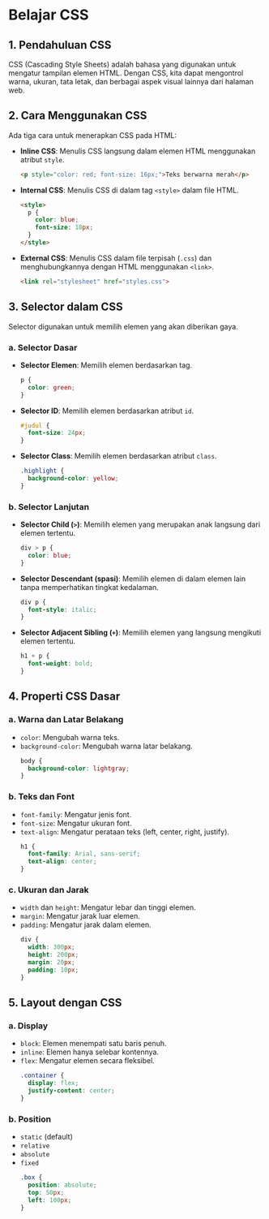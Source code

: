 # Belajar CSS

## 1. Pendahuluan CSS
CSS (Cascading Style Sheets) adalah bahasa yang digunakan untuk mengatur tampilan elemen HTML. Dengan CSS, kita dapat mengontrol warna, ukuran, tata letak, dan berbagai aspek visual lainnya dari halaman web.

## 2. Cara Menggunakan CSS
Ada tiga cara untuk menerapkan CSS pada HTML:
- **Inline CSS**: Menulis CSS langsung dalam elemen HTML menggunakan atribut `style`.
  ```html
  <p style="color: red; font-size: 16px;">Teks berwarna merah</p>
  ```
- **Internal CSS**: Menulis CSS di dalam tag `<style>` dalam file HTML.
  ```html
  <style>
    p {
      color: blue;
      font-size: 18px;
    }
  </style>
  ```
- **External CSS**: Menulis CSS dalam file terpisah (`.css`) dan menghubungkannya dengan HTML menggunakan `<link>`.
  ```html
  <link rel="stylesheet" href="styles.css">
  ```

## 3. Selector dalam CSS
Selector digunakan untuk memilih elemen yang akan diberikan gaya.

### a. Selector Dasar
- **Selector Elemen**: Memilih elemen berdasarkan tag.
  ```css
  p {
    color: green;
  }
  ```
- **Selector ID**: Memilih elemen berdasarkan atribut `id`.
  ```css
  #judul {
    font-size: 24px;
  }
  ```
- **Selector Class**: Memilih elemen berdasarkan atribut `class`.
  ```css
  .highlight {
    background-color: yellow;
  }
  ```

### b. Selector Lanjutan
- **Selector Child (`>`)**: Memilih elemen yang merupakan anak langsung dari elemen tertentu.
  ```css
  div > p {
    color: blue;
  }
  ```
- **Selector Descendant (spasi)**: Memilih elemen di dalam elemen lain tanpa memperhatikan tingkat kedalaman.
  ```css
  div p {
    font-style: italic;
  }
  ```
- **Selector Adjacent Sibling (`+`)**: Memilih elemen yang langsung mengikuti elemen tertentu.
  ```css
  h1 + p {
    font-weight: bold;
  }
  ```

## 4. Properti CSS Dasar

### a. Warna dan Latar Belakang
- `color`: Mengubah warna teks.
- `background-color`: Mengubah warna latar belakang.
  ```css
  body {
    background-color: lightgray;
  }
  ```

### b. Teks dan Font
- `font-family`: Mengatur jenis font.
- `font-size`: Mengatur ukuran font.
- `text-align`: Mengatur perataan teks (left, center, right, justify).
  ```css
  h1 {
    font-family: Arial, sans-serif;
    text-align: center;
  }
  ```

### c. Ukuran dan Jarak
- `width` dan `height`: Mengatur lebar dan tinggi elemen.
- `margin`: Mengatur jarak luar elemen.
- `padding`: Mengatur jarak dalam elemen.
  ```css
  div {
    width: 300px;
    height: 200px;
    margin: 20px;
    padding: 10px;
  }
  ```

## 5. Layout dengan CSS
### a. Display
- `block`: Elemen menempati satu baris penuh.
- `inline`: Elemen hanya selebar kontennya.
- `flex`: Mengatur elemen secara fleksibel.
  ```css
  .container {
    display: flex;
    justify-content: center;
  }
  ```

### b. Position
- `static` (default)
- `relative`
- `absolute`
- `fixed`
  ```css
  .box {
    position: absolute;
    top: 50px;
    left: 100px;
  }
  ```
